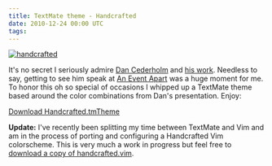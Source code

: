 ```yaml
---
title: TextMate theme - Handcrafted
date: 2010-12-24 00:00 UTC
tags:
---
```


<p><a href="/files/Handcrafted.tmTheme.zip"><img alt="handcrafted" src="/images/handcrafted.png" /></a></p>

<p>It's no secret I seriously admire <a href="http://www.simplebits.com">Dan Cederholm</a> and <a href="http://corkd.com">his work</a>.  Needless to say, getting to see him speak at <a href="http://www.aneventapart.com">An Event Apart</a> was a huge moment for me.  To honor this oh so special of occasions I whipped up a TextMate theme based around the color combinations from Dan's presentation. Enjoy:</p>

<p><a href="/images/Handcrafted.tmTheme.zip">Download Handcrafted.tmTheme</a></p>

<p><strong>Update:</strong> I've recently been splitting my time between TextMate and Vim and am in the process of porting and configuring a Handcrafted Vim colorscheme.  This is very much a work in progress but feel free to <a href="/downloads/handcrafted.vim">download a copy of handcrafted.vim</a>.</p>
